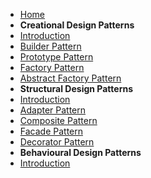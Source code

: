 - [<i class="fa-solid fa-house"></i> Home](/)
- **Creational Design Patterns**
- [Introduction](creational/)
- [Builder Pattern](creational/builder.md)
- [Prototype Pattern](creational/prototype.md)
- [Factory Pattern](creational/factory.md)
- [Abstract Factory Pattern](creational/abstract_factory.md)
- **Structural Design Patterns**
- [Introduction](structural/)
- [Adapter Pattern](structural/adapter.md)
- [Composite Pattern](structural/composite.md)
- [Facade Pattern](structural/facade.md)
- [Decorator Pattern](structural/decorator.md)
- **Behavioural Design Patterns**
- [Introduction](behavioural/)
